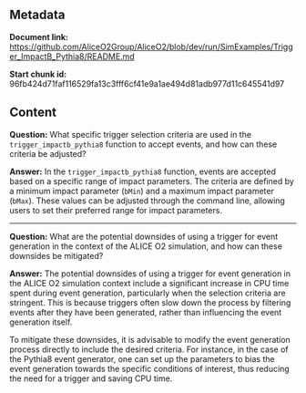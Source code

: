 ## Metadata

**Document link:** https://github.com/AliceO2Group/AliceO2/blob/dev/run/SimExamples/Trigger_ImpactB_Pythia8/README.md

**Start chunk id:** 96fb424d71faf116529fa13c3fff6cf41e9a1ae494d81adb977d11c645541d97

## Content

**Question:** What specific trigger selection criteria are used in the `trigger_impactb_pythia8` function to accept events, and how can these criteria be adjusted?

**Answer:** In the `trigger_impactb_pythia8` function, events are accepted based on a specific range of impact parameters. The criteria are defined by a minimum impact parameter (`bMin`) and a maximum impact parameter (`bMax`). These values can be adjusted through the command line, allowing users to set their preferred range for impact parameters.

---

**Question:** What are the potential downsides of using a trigger for event generation in the context of the ALICE O2 simulation, and how can these downsides be mitigated?

**Answer:** The potential downsides of using a trigger for event generation in the ALICE O2 simulation context include a significant increase in CPU time spent during event generation, particularly when the selection criteria are stringent. This is because triggers often slow down the process by filtering events after they have been generated, rather than influencing the event generation itself.

To mitigate these downsides, it is advisable to modify the event generation process directly to include the desired criteria. For instance, in the case of the Pythia8 event generator, one can set up the parameters to bias the event generation towards the specific conditions of interest, thus reducing the need for a trigger and saving CPU time.
